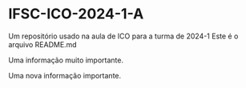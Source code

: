 # IFSC-ICO-2024-1-A
Um repositório usado na aula de ICO para a turma de 2024-1
Este é o arquivo README.md

Uma informação muito importante.

Uma nova informação importante.
